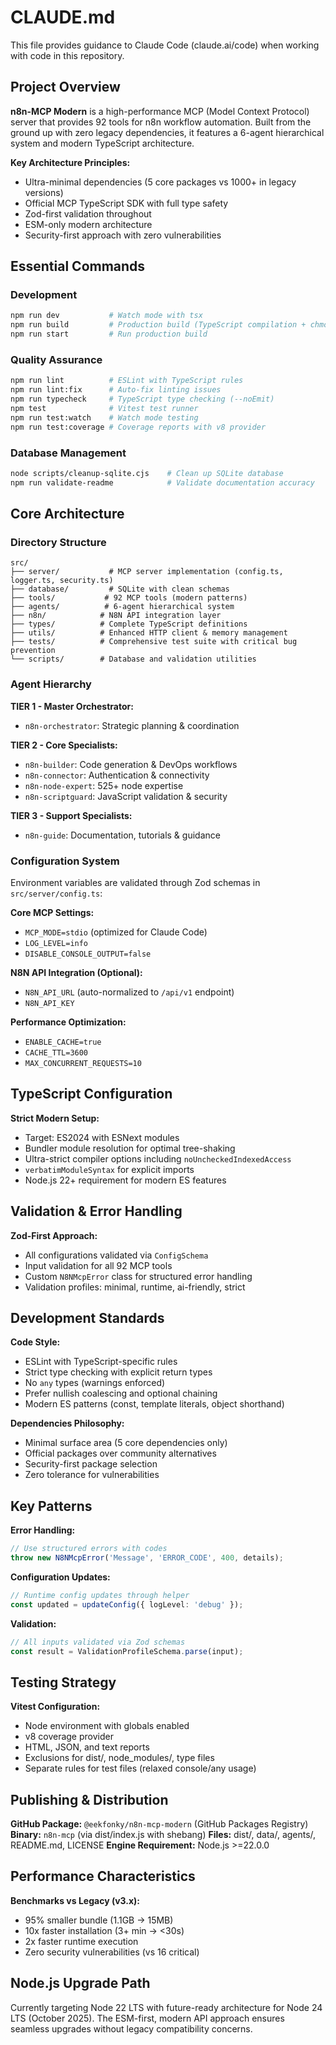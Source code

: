 # CLAUDE.md

This file provides guidance to Claude Code (claude.ai/code) when working with code in this repository.

## Project Overview

**n8n-MCP Modern** is a high-performance MCP (Model Context Protocol) server that provides 92 tools for n8n workflow automation. Built from the ground up with zero legacy dependencies, it features a 6-agent hierarchical system and modern TypeScript architecture.

**Key Architecture Principles:**

- Ultra-minimal dependencies (5 core packages vs 1000+ in legacy versions)
- Official MCP TypeScript SDK with full type safety
- Zod-first validation throughout
- ESM-only modern architecture
- Security-first approach with zero vulnerabilities

## Essential Commands

### Development

```bash
npm run dev           # Watch mode with tsx
npm run build         # Production build (TypeScript compilation + chmod +x)
npm run start         # Run production build
```

### Quality Assurance

```bash
npm run lint          # ESLint with TypeScript rules
npm run lint:fix      # Auto-fix linting issues
npm run typecheck     # TypeScript type checking (--noEmit)
npm test              # Vitest test runner
npm run test:watch    # Watch mode testing
npm run test:coverage # Coverage reports with v8 provider
```

### Database Management

```bash
node scripts/cleanup-sqlite.cjs    # Clean up SQLite database
npm run validate-readme            # Validate documentation accuracy
```

## Core Architecture

### Directory Structure

```
src/
├── server/           # MCP server implementation (config.ts, logger.ts, security.ts)
├── database/         # SQLite with clean schemas
├── tools/           # 92 MCP tools (modern patterns)
├── agents/          # 6-agent hierarchical system
├── n8n/            # N8N API integration layer
├── types/          # Complete TypeScript definitions
├── utils/          # Enhanced HTTP client & memory management
├── tests/          # Comprehensive test suite with critical bug prevention
└── scripts/        # Database and validation utilities
```

### Agent Hierarchy

**TIER 1 - Master Orchestrator:**

- `n8n-orchestrator`: Strategic planning & coordination

**TIER 2 - Core Specialists:**

- `n8n-builder`: Code generation & DevOps workflows
- `n8n-connector`: Authentication & connectivity  
- `n8n-node-expert`: 525+ node expertise
- `n8n-scriptguard`: JavaScript validation & security

**TIER 3 - Support Specialists:**

- `n8n-guide`: Documentation, tutorials & guidance

### Configuration System

Environment variables are validated through Zod schemas in `src/server/config.ts`:

**Core MCP Settings:**

- `MCP_MODE=stdio` (optimized for Claude Code)
- `LOG_LEVEL=info`
- `DISABLE_CONSOLE_OUTPUT=false`

**N8N API Integration (Optional):**

- `N8N_API_URL` (auto-normalized to `/api/v1` endpoint)
- `N8N_API_KEY`

**Performance Optimization:**

- `ENABLE_CACHE=true`
- `CACHE_TTL=3600`
- `MAX_CONCURRENT_REQUESTS=10`

## TypeScript Configuration

**Strict Modern Setup:**

- Target: ES2024 with ESNext modules
- Bundler module resolution for optimal tree-shaking
- Ultra-strict compiler options including `noUncheckedIndexedAccess`
- `verbatimModuleSyntax` for explicit imports
- Node.js 22+ requirement for modern ES features

## Validation & Error Handling

**Zod-First Approach:**

- All configurations validated via `ConfigSchema`
- Input validation for all 92 MCP tools
- Custom `N8NMcpError` class for structured error handling
- Validation profiles: minimal, runtime, ai-friendly, strict

## Development Standards

**Code Style:**

- ESLint with TypeScript-specific rules
- Strict type checking with explicit return types
- No `any` types (warnings enforced)
- Prefer nullish coalescing and optional chaining
- Modern ES patterns (const, template literals, object shorthand)

**Dependencies Philosophy:**

- Minimal surface area (5 core dependencies only)
- Official packages over community alternatives
- Security-first package selection
- Zero tolerance for vulnerabilities

## Key Patterns

**Error Handling:**

```typescript
// Use structured errors with codes
throw new N8NMcpError('Message', 'ERROR_CODE', 400, details);
```

**Configuration Updates:**

```typescript
// Runtime config updates through helper
const updated = updateConfig({ logLevel: 'debug' });
```

**Validation:**

```typescript
// All inputs validated via Zod schemas
const result = ValidationProfileSchema.parse(input);
```

## Testing Strategy

**Vitest Configuration:**

- Node environment with globals enabled
- v8 coverage provider
- HTML, JSON, and text reports
- Exclusions for dist/, node_modules/, type files
- Separate rules for test files (relaxed console/any usage)

## Publishing & Distribution

**GitHub Package:** `@eekfonky/n8n-mcp-modern` (GitHub Packages Registry)
**Binary:** `n8n-mcp` (via dist/index.js with shebang)
**Files:** dist/, data/, agents/, README.md, LICENSE
**Engine Requirement:** Node.js >=22.0.0

## Performance Characteristics

**Benchmarks vs Legacy (v3.x):**

- 95% smaller bundle (1.1GB → 15MB)
- 10x faster installation (3+ min → <30s)
- 2x faster runtime execution
- Zero security vulnerabilities (vs 16 critical)

## Node.js Upgrade Path

Currently targeting Node 22 LTS with future-ready architecture for Node 24 LTS (October 2025). The ESM-first, modern API approach ensures seamless upgrades without legacy compatibility concerns.
